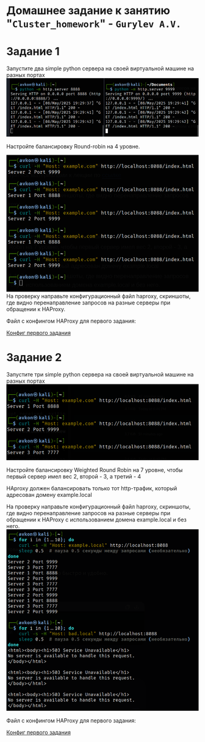 # Домашнее задание к занятию "`Cluster_homework`" - `Gurylev A.V.`

# Задание 1



Запустите два simple python сервера на своей виртуальной машине на разных портах
![alt text](https://github.com/A1ex93/cluster_homework/blob/main/image/f1.png)

Настройте балансировку Round-robin на 4 уровне.

![alt text](https://github.com/A1ex93/cluster_homework/blob/main/image/f2.png)
На проверку направьте конфигурационный файл haproxy, скриншоты, где видно перенаправление запросов на разные серверы при обращении к HAProxy.

Файл с конфингом HAProxy для первого задания:

[Конфиг первого задания](https://github.com/A1ex93/cluster_homework/blob/main/task1_haproxy.cfg)


# Задание 2

Запустите три simple python сервера на своей виртуальной машине на разных портах
![alt text](https://github.com/A1ex93/cluster_homework/blob/main/image/f2_1.png)

Настройте балансировку Weighted Round Robin на 7 уровне, чтобы первый сервер имел вес 2, второй - 3, а третий - 4

HAproxy должен балансировать только тот http-трафик, который адресован домену example.local

На проверку направьте конфигурационный файл haproxy, скриншоты, где видно перенаправление запросов на разные серверы при обращении к HAProxy c использованием домена example.local и без него.
![alt text](https://github.com/A1ex93/cluster_homework/blob/main/image/f2_2.png)

Файл с конфингом HAProxy для первого задания:

[Конфиг первого задания](https://github.com/A1ex93/cluster_homework/blob/main/task2_haproxy.cfg)
